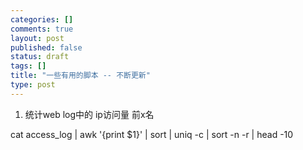 ```yaml
--- 
categories: []
comments: true
layout: post
published: false
status: draft
tags: []
title: "一些有用的脚本 -- 不断更新"
type: post
---
```

1. 统计web log中的 ip访问量 前x名

cat access_log | awk '{print $1}' | sort | uniq -c | sort -n -r | head -10
